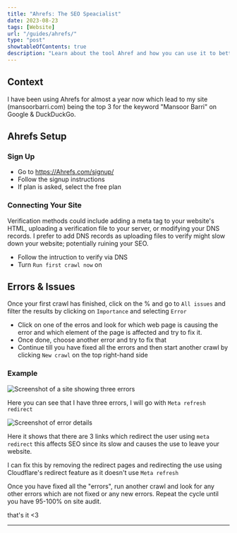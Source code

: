 ```yaml
---
title: "Ahrefs: The SEO Speacialist"
date: 2023-08-23
tags: [Website]
url: "/guides/ahrefs/"
type: "post"
showtableOfContents: true
description: "Learn about the tool Ahref and how you can use it to better your SEO and site errors."
---
```


## Context 
I have been using Ahrefs for almost a year now which lead to my site (mansoorbarri.com) being the top 3 for the keyword "Mansoor Barri" on Google & DuckDuckGo. 

## Ahrefs Setup 
### Sign Up 
- Go to https://Ahrefs.com/signup/ 
- Follow the signup instructions
- If plan is asked, select the free plan

### Connecting Your Site
Verification methods could include adding a meta tag to your website's HTML, uploading a verification file to your server, or modifying your DNS records. I prefer to add DNS records as uploading files to verify might slow down your website; potentially ruining your SEO. 

- Follow the intruction to verify via DNS
- Turn `Run first crawl now` on 

## Errors & Issues
Once your first crawl has finished, click on the % and go to `All issues` and filter the results by clicking on `Importance` and selecting `Error`

- Click on one of the erros and look for which web page is causing the error and which element of the page is affected and try to fix it. 
- Once done, choose another error and try to fix that
- Continue till you have fixed all the errors and then start another crawl by clicking `New crawl` on the top right-hand side

### Example
![Screenshot of a site showing three errors](/img/guides/2023/ahrefs/errors.png)

Here you can see that I have three errors, I will go with `Meta refresh redirect` 

![Screenshot of error details](/img/guides/2023/ahrefs/errors-detail.png)

Here it shows that there are 3 links which redirect the user using `meta redirect` this affects SEO since its slow and causes the use to leave your website. 

I can fix this by removing the redirect pages and redirecting the use using Cloudflare's redirect feature as it doesn't use `Meta refresh`

Once you have fixed all the "errors", run another crawl and look for any other errors which are not fixed or any new errors. Repeat the cycle until you have 95-100% on site audit.

that's it <3

----

  